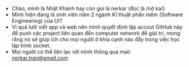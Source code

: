- Chào, mình là Nhật Khánh hay còn gọi là nerkar (đọc là /nờ ka/)
- Mình hiện đang là sinh viên năm 2 ngành Kĩ thuật phần mềm (Software Engineering) của UIT
- Vì quá lười viết app và web nên mình quyết định lập accout GitHub này để push các project liên quan đến computer network để giải trí, mong rằng nó sẽ giúp ích cho mọi người ở khía cạnh nào đấy trong việc học lập trình socket.
- Mọi người có thể liên lạc với mình thông qua mail: nerkar.tran@gmail.com
